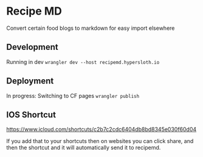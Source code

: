 # Recipe MD

Convert certain food blogs to markdown for easy import elsewhere

## Development

Running in dev `wrangler dev --host recipemd.hypersloth.io`

## Deployment

In progress: Switching to CF pages
`wrangler publish`

## IOS Shortcut

https://www.icloud.com/shortcuts/c2b7c2cdc6404db8bd8345e030f60d04

If you add that to your shortcuts then on websites you can click share, and then the shortcut and it will automatically send it to recipemd.
